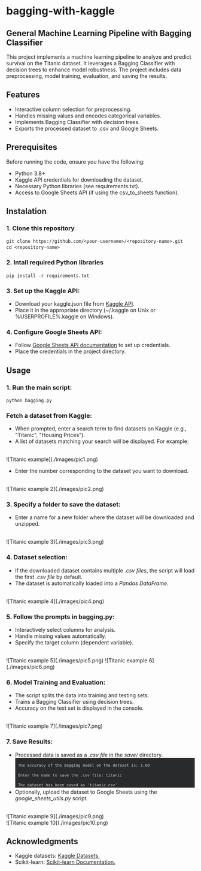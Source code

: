 # bagging-with-kaggle

## General Machine Learning Pipeline with Bagging Classifier

This project implements a machine learning pipeline to analyze and predict survival on the Titanic dataset. It leverages a Bagging Classifier with decision trees to enhance model robustness. The project includes data preprocessing, model training, evaluation, and saving the results.

## Features

- Interactive column selection for preprocessing.
- Handles missing values and encodes categorical variables.
- Implements Bagging Classifier with decision trees.
- Exports the processed dataset to .csv and Google Sheets.

## Prerequisites

Before running the code, ensure you have the following:

- Python 3.8+
- Kaggle API credentials for downloading the dataset.
- Necessary Python libraries (see requirements.txt).
- Access to Google Sheets API (if using the csv_to_sheets function).

## Instalation

### 1. Clone this repository

``` 
git clone https://github.com/<your-username>/<repository-name>.git 
cd <repository-name>
```

### 2. Intall required Python libraries
```
pip install -r requirements.txt
```

### 3. Set up the Kaggle API:
- Download your kaggle.json file from [Kaggle API](https://www.kaggle.com/docs/api).
- Place it in the appropriate directory (~/.kaggle on Unix or %USERPROFILE%\.kaggle on Windows).

### 4. Configure Google Sheets API:
- Follow [Google Sheets API documentation](https://developers.google.com/sheets/api/guides/concepts) to set up credentials.
- Place the credentials in the project directory.

## Usage

### 1. Run the main script:

```
python bagging.py
```

### Fetch a dataset from Kaggle:

- When prompted, enter a search term to find datasets on Kaggle (e.g., "Titanic", "Housing Prices").
- A list of datasets matching your search will be displayed. For example:
<br>
![Titanic example](./images/pic1.png)

- Enter the number corresponding to the dataset you want to download.
<br>
![Titanic example 2](./images/pic2.png)

### 3. Specify a folder to save the dataset:

- Enter a name for a new folder where the dataset will be downloaded and unzipped.
<br>
![Titanic example 3](./images/pic3.png)

### 4. Dataset selection:

- If the downloaded dataset contains multiple *.csv files*, the script will load the first *.csv file* by default.
- The dataset is automatically loaded into a *Pandas DataFrame.*
<br>
![Titanic example 4](./images/pic4.png)

### 5. Follow the prompts in bagging.py:

- Interactively select columns for analysis.
- Handle missing values automatically.
- Specify the target column (dependent variable).
<br>
![Titanic example 5](./images/pic5.png)
![Titanic example 6](./images/pic6.png)

### 6. Model Training and Evaluation:

- The script splits the data into training and testing sets.
- Trains a Bagging Classifier using decision trees.
- Accuracy on the test set is displayed in the console.
<br>
![Titanic example 7](./images/pic7.png)

### 7. Save Results:

- Processed data is saved as a *.csv file* in the *save/* directory.
![Titanic example 8](./images/pic8.png)
- Optionally, upload the dataset to Google Sheets using the *google_sheets_utils.py* script.
<br>
![Titanic example 9](./images/pic9.png)
<br>
![Titanic example 10](./images/pic10.png)

## Acknowledgments

- Kaggle datasets: [Kaggle Datasets.](https://www.kaggle.com/datasets)
- Scikit-learn: [Scikit-learn Documentation.](https://scikit-learn.org/stable/)
<br>
